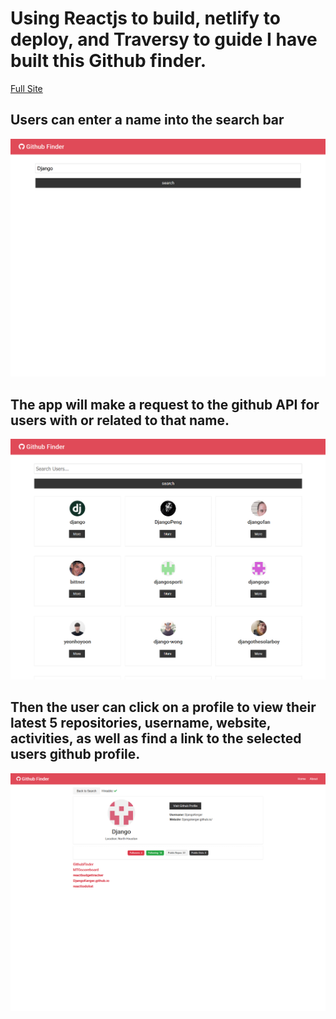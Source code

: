 
<h1>Using Reactjs to build, netlify to deploy, and Traversy to guide I have built this Github finder. </h1>

<a href = "https://djangosgithubfinder.netlify.app/">Full Site</a>

<h2>Users can enter a name into the search bar </h2>

<img src="./images/searchdjango1.png" />

<h2>The app will make a request to the github API for users with or related to that name.</h2>

<img src="./images/searchdjango.png" />

<h2>Then the user can click on a profile to view their latest 5 repositories, username, website, activities,  as well as find a link to the selected users github profile. </h2>

<img src="./images/djangoprofile.png" />